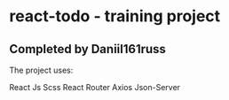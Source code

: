 # react-todo - training project
## Completed by Daniil161russ

The project uses:

React Js
Scss
React Router
Axios
Json-Server
